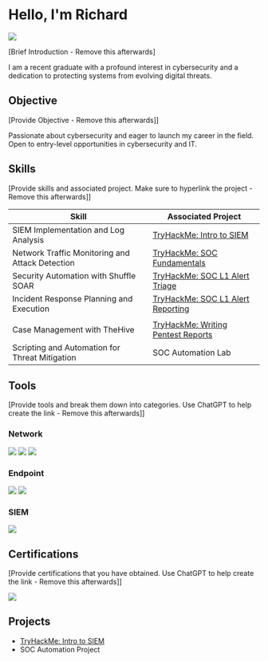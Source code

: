 # Hello, I'm Richard
<a href="https://www.linkedin.com"><img src="https://img.shields.io/badge/-LinkedIn-0072b1?&style=for-the-badge&logo=linkedin&logoColor=white" /></a>

[Brief Introduction - Remove this afterwards]

I am a recent graduate with a profound interest in cybersecurity and a dedication to protecting systems from evolving digital threats.

## Objective
[Provide Objective - Remove this afterwards]]

Passionate about cybersecurity and eager to launch my career in the field. Open to entry-level opportunities in cybersecurity and IT. 

## Skills
[Provide skills and associated project. Make sure to hyperlink the project - Remove this afterwards]]

| Skill                                         | Associated Project         |
|-----------------------------------------------|----------------------------|
| SIEM Implementation and Log Analysis          | <a href="https://github.com/RZ-3712/Intro-to-SIEM">TryHackMe: Intro to SIEM</a>|
| Network Traffic Monitoring and Attack Detection | <a href="https://google.com">TryHackMe: SOC Fundamentals</a>|
| Security Automation with Shuffle SOAR         | <a href="https://google.com">TryHackMe: SOC L1 Alert Triage</a>|
| Incident Response Planning and Execution      | <a href="https://google.com">TryHackMe: SOC L1 Alert Reporting
</a>|
| Case Management with TheHive                  | <a href="https://google.com">TryHackMe: Writing Pentest Reports</a>|
| Scripting and Automation for Threat Mitigation | SOC Automation Lab|

## Tools
[Provide tools and break them down into categories. Use ChatGPT to help create the link - Remove this afterwards]]

### Network
<div>
    <img src="https://img.shields.io/badge/-Wireshark-1679A7?&style=for-the-badge&logo=Wireshark&logoColor=white" />
    <img src="https://img.shields.io/badge/-Nmap-004170?style=for-the-badge&logo=Nmap&logoColor=white" />
    <img src="https://img.shields.io/badge/-OpenVAS-008000?&style=for-the-badge&logo=openvas&logoColor=white" />
</div>

### Endpoint
<div>
    <img src="https://img.shields.io/badge/-Microsoft_Defender_for_Endpoint-00A4EF?&style=for-the-badge&logo=Microsoft&logoColor=white" />
    <img src="https://img.shields.io/badge/-Velociraptor-4B275F?&style=for-the-badge&logo=Velociraptor&logoColor=white" />
</div>

### SIEM
<div>
    <img src="https://img.shields.io/badge/-Splunk-000000?&style=for-the-badge&logo=Splunk&logoColor=white" />
</div>

## Certifications
[Provide certifications that you have obtained. Use ChatGPT to help create the link - Remove this afterwards]]
<div>
<img src="https://img.shields.io/badge/-Security%2B-FF0000?&style=for-the-badge&logo=CompTIA&logoColor=white" />
</div>

## Projects
- <a href="https://github.com/RZ-3712/Intro-to-SIEM">TryHackMe: Intro to SIEM</a>
- SOC Automation Project
